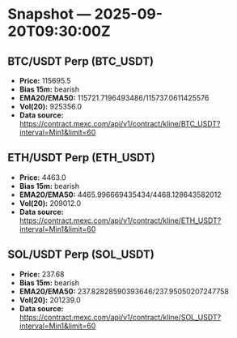 # Snapshot — 2025-09-20T09:30:00Z

## BTC/USDT Perp (BTC_USDT)
- **Price:** 115695.5
- **Bias 15m:** bearish
- **EMA20/EMA50:** 115721.7196493486/115737.0611425576
- **Vol(20):** 925356.0
- **Data source:** https://contract.mexc.com/api/v1/contract/kline/BTC_USDT?interval=Min1&limit=60

## ETH/USDT Perp (ETH_USDT)
- **Price:** 4463.0
- **Bias 15m:** bearish
- **EMA20/EMA50:** 4465.996669435434/4468.128643582012
- **Vol(20):** 209012.0
- **Data source:** https://contract.mexc.com/api/v1/contract/kline/ETH_USDT?interval=Min1&limit=60

## SOL/USDT Perp (SOL_USDT)
- **Price:** 237.68
- **Bias 15m:** bearish
- **EMA20/EMA50:** 237.82828590393646/237.95050207247758
- **Vol(20):** 201239.0
- **Data source:** https://contract.mexc.com/api/v1/contract/kline/SOL_USDT?interval=Min1&limit=60
